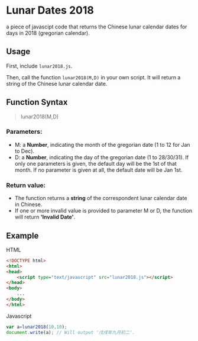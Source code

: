 # Lunar Dates 2018

a piece of javascipt code that returns the Chinese lunar calendar dates for days in 2018 (gregorian calendar).

## Usage

First, include `lunar2018.js`.

Then, call the function `lunar2018(M,D)` in your own script. It will return a string of the Chinese lunar calendar date.

## Function Syntax

> lunar2018(M,D)

### Parameters:
* M: a **Number**, indicating the month of the gregorian date (1 to 12 for Jan to Dec). 
* D: a **Number**, indicating the day of the gregorian date (1 to 28/30/31). If only one parameters is given, the default day will be the 1st of that month. If no parameter is given at all, the default date will be Jan 1st.

### Return value:
* The function returns a **string** of the correspondent lunar calendar date in Chinese.
* If one or more invalid value is provided to parameter M or D, the function will return **'Invalid Date'**.

## Example

HTML

```html
<!DOCTYPE html>
<html>
<head>
	<script type="text/javascript" src="lunar2018.js"></script>
</head>
<body>
	...
</body>
</html>

```

Javascript

```javascript
var a=lunar2018(10,10);
document.write(a); // Will output '戊戌年九月初二'.
```
